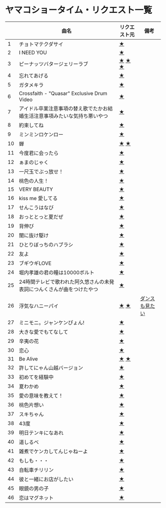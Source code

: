 # ヤマコショータイム・リクエスト一覧

| | 曲名 | リクエスト元 | 備考 |
|---|---|---|---|
|1 | チョトマテクダサイ | [★](https://twitter.com/yu_kinaaa/status/910509872050880512) | |
|2 | I NEED YOU |[★](https://twitter.com/tamicho/status/909528370710327296) | |
|3 | ピーナッツバタージェリーラブ | [★](https://twitter.com/imnouz/status/909409767331815426) [★](https://twitter.com/make_room21/status/906514012170362880) [★](https://twitter.com/helloproject_20/status/900304409766187009) | |
|4 | 忘れてあげる | [★](https://twitter.com/moecho1024/status/909503660056502273) | |
|5 | ガタメキラ | [★](https://twitter.com/TakaoYamakoshi/status/906799251849601024) | |
|6 | Crossfaith - "Quasar" Exclusive Drum Video | [★](https://twitter.com/mihirogi_tnp/status/904231865631911937) | |
|7 | アイドル卒業注意事項の替え歌でたかお結婚生活注意事項みたいな気持ち悪いやつ | [★](https://twitter.com/_momomo_/status/904180262942105600) | |
|8 | 約束してね | [★](https://twitter.com/rikka_rondneige/status/904162720437567488) | |
|9 | ミンミンロケンロー | [★](https://twitter.com/rikka_rondneige/status/904162720437567488) | |
|10 | 蝉 | [★](https://twitter.com/aitanko27/status/903913293588316160) [★](https://twitter.com/misadameyo/status/902557259116437507) | |
|11 | 今度君に会ったら | [★](https://twitter.com/tirumo_sakura/status/902659578373914624) | |
|12 | ぁまのじゃく | [★](https://twitter.com/nodoame_3/status/902570016985321473) | |
|13 | 一尺玉でぶっ放せ！ | [★](https://twitter.com/kofrich/status/902565421282320384) | |
|14 | 桃色の人生！ | [★](https://twitter.com/TakaoYamakoshi/status/902568398931951617) | |
|15 | VERY BEAUTY | [★](https://twitter.com/zeniko_1123/status/902116935881506816) | |
|16 | kiss me 愛してる | [★](https://twitter.com/non_morning/status/901801534828060672) | |
|17 | せんこうはなび | [★](https://twitter.com/ganbarikoriko/status/901803411506479104) | |
|18 | おっととっと夏だぜ | [★](https://twitter.com/GHYoshida/status/901799580290781184) | |
|19 | 背伸び | [★](https://twitter.com/chaliest/status/901798351569469441) | |
|20 | 闇に抜け駆け | [★](https://twitter.com/chaliest/status/901798351569469441) | |
|21 | ひとりぼっちのハブラシ | [★](https://twitter.com/lets_say_hello/status/901780182238806016) | |
|22 | 友よ | [★](https://twitter.com/Ninodo_yukachi/status/901773626768330752) | |
|23 | ブギウギLOVE | [★](https://twitter.com/bu___shino/status/901769128582586368) | |
|24 | 堀内孝雄の君の瞳は10000ボルト | [★](https://twitter.com/TakaoYamakoshi/status/901727400861483009) | |
|25 | 24時間テレビで歌われた阿久悠さんの未発表詞につんくさんが曲をつけたやつ | [★](https://twitter.com/yemonkoimer/status/901716842707697664) | |
|26 | 浮気なハニーパイ | [★](https://twitter.com/juice_1201/status/901712924091105281) [★](https://twitter.com/fuwari_kk/status/1219361167803469824)| [ダンスも見たい](https://twitter.com/fuwari_kk/status/1219361167803469824) |
|27 | ミニモニ。ジャンケンぴょん! | [★](https://twitter.com/kenken_momochi/status/901706729494159361) | |
|28 | 大きな愛でもてなして | [★](https://twitter.com/kenken_momochi/status/901706729494159361) | |
|29 | 辛夷の花 | [★](https://twitter.com/tirumo_sakura/status/900316255097311233) | |
|30 | 恋心 | [★](https://twitter.com/mitsuoterada/status/900315144600772610) | |
|31 | Be Alive | [★](https://twitter.com/mitsuoterada/status/900315144600772610) [★](https://twitter.com/moecho1024/status/1219264977564917760)| |
|32 | 許してにゃん山越バージョン | [★](https://twitter.com/eimn0530/status/900315048609894403) | |
|33 | 初めてを経験中 | [★](https://twitter.com/tirumo_sakura/status/900314295862349824) | |
|34 | 夏わかめ | [★](https://twitter.com/UMisuta/status/900326347389624331) | |
|35 | 愛の意味を教えて！ | [★](https://twitter.com/shiro_gokiburis/status/901020844800917504) | |
|36 | 桃色片想い | [★](https://twitter.com/bbbb_akachan/status/1216248055004979201) | |
|37 | スキちゃん | [★](https://twitter.com/milkysou/status/1064705240543322112) | |
|38 | 43度 | [★](https://twitter.com/bu___shino/status/1005672402192220162) | |
|39 | 明日テンキになあれ | [★](https://twitter.com/mitsuoterada/status/973210130366971904) | |
|40 | 道しるべ | [★](https://twitter.com/nika2yks/status/971380520041893889) | |
|41 | 雑煮でケンカしてんじゃねーよ | [★](https://twitter.com/47the_ossan/status/950046703062695936) | |
|42 | もしも・・・| [★](https://twitter.com/ganbarin_/status/1219291849757622272) | |
|43 | 自転車チリリン| [★](https://twitter.com/ganbarin_/status/1219291849757622272) | |
|44 | 彼と一緒にお店がしたい| [★](https://twitter.com/ganbarin_/status/1219291849757622272) | |
|45 | 眼鏡の男の子| [★](https://twitter.com/jinnechan/status/1219291395019534336) | |
|46 | 恋はマグネット| [★](https://twitter.com/soiphon/status/1219270222416248837) | |


